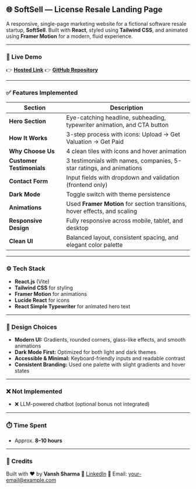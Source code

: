 ## 🌐 SoftSell — License Resale Landing Page

A responsive, single-page marketing website for a fictional software resale startup, **SoftSell**. Built with **React**, styled using **Tailwind CSS**, and animated using **Framer Motion** for a modern, fluid experience.

---

### 🚀 Live Demo

👉 [**Hosted Link**](https://your-live-url.com)
👉 [**GitHub Repository**](https://github.com/your-repo-link)

---

### ✅ Features Implemented

| Section                   | Description                                                                |
| ------------------------- | -------------------------------------------------------------------------- |
| **Hero Section**          | Eye-catching headline, subheading, typewriter animation, and CTA button    |
| **How It Works**          | 3-step process with icons: Upload → Get Valuation → Get Paid               |
| **Why Choose Us**         | 4 clean tiles with icons and hover animation                               |
| **Customer Testimonials** | 3 testimonials with names, companies, 5-star ratings, and animations       |
| **Contact Form**          | Input fields with dropdown and validation (frontend only)                  |
| **Dark Mode**             | Toggle switch with theme persistence                                       |
| **Animations**            | Used **Framer Motion** for section transitions, hover effects, and scaling |
| **Responsive Design**     | Fully responsive across mobile, tablet, and desktop                        |
| **Clean UI**              | Balanced layout, consistent spacing, and elegant color palette             |

---

### ⚙️ Tech Stack

* **React.js** (Vite)
* **Tailwind CSS** for styling
* **Framer Motion** for animations
* **Lucide React** for icons
* **React Simple Typewriter** for animated hero text

---

### 🎯 Design Choices

* **Modern UI:** Gradients, rounded corners, glass-like effects, and smooth animations
* **Dark Mode First:** Optimized for both light and dark themes
* **Accessible & Minimal:** Keyboard-friendly inputs and readable contrast
* **Consistent Branding:** Used one palette with slight gradients and hover states

---

### ❌ Not Implemented

* ❌ LLM-powered chatbot (optional bonus not integrated)

---

### ⏱️ Time Spent

* Approx. **8–10 hours** 

---




### 🧠 Credits

Built with ❤️ by **Vansh Sharma**
🔗 [LinkedIn](https://www.linkedin.com/in/vansh-sharma)
📧 Email: [your-email@example.com](mailto:your-email@example.com)

